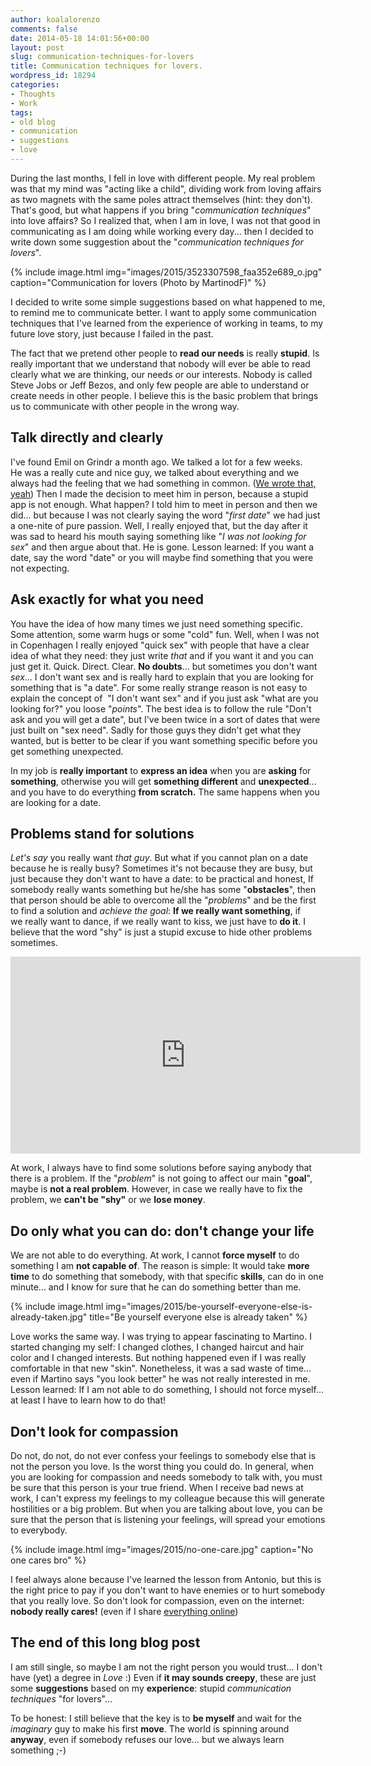 ```yaml
---
author: koalalorenzo
comments: false
date: 2014-05-18 14:01:56+00:00
layout: post
slug: communication-techniques-for-lovers
title: Communication techniques for lovers.
wordpress_id: 18294
categories:
- Thoughts
- Work
tags:
- old blog
- communication
- suggestions
- love
---
```


During the last months, I fell in love with different people. My real problem was that my mind was "acting like a child", dividing work from loving affairs as two magnets with the same poles attract themselves (hint: they don't). That's good, but what happens if you bring "_communication techniques_" into love affairs? So I realized that, when I am in love, I was not that good in communicating as I am doing while working every day... then I decided to write down some suggestion about the "_communication techniques for lovers_".

{%
  include image.html
  img="images/2015/3523307598_faa352e689_o.jpg"
  caption="Communication for lovers (Photo by MartinodF)"
%}

I decided to write some simple suggestions based on what happened to me, to remind me to communicate better. I want to apply some communication techniques that I've learned from the experience of working in teams, to my future love story, just because I failed in the past.

The fact that we pretend other people to **read our needs** is really **stupid**. Is really important that we understand that nobody will ever be able to read clearly what we are thinking, our needs or our interests. Nobody is called Steve Jobs or Jeff Bezos, and only few people are able to understand or create needs in other people. I believe this is the basic problem that brings us to communicate with other people in the wrong way.<!--more-->



## Talk directly and clearly



I've found Emil on Grindr a month ago. We talked a lot for a few weeks. He was a really cute and nice guy, we talked about everything and we always had the feeling that we had something in common. ([We wrote that, yeah](http://koalalorenzo2014.files.wordpress.com/2014/05/f_e62d47899e.jpg)) Then I made the decision to meet him in person, because a stupid app is not enough. What happen? I told him to meet in person and then we did... but because I was not clearly saying the word "_first date_" we had just a one-nite of pure passion. Well, I really enjoyed that, but the day after it was sad to heard his mouth saying something like "_I was not looking for sex_" and then argue about that. He is gone. Lesson learned: If you want a date, say the word "date" or you will maybe find something that you were not expecting.



## Ask exactly for what you need



You have the idea of how many times we just need something specific. Some attention, some warm hugs or some "cold" fun. Well, when I was not in Copenhagen I really enjoyed "quick sex" with people that have a clear idea of what they need: they just write _that_ and if you want it and you can just get it. Quick. Direct. Clear. **No doubts**... but sometimes you don't want _sex_... I don't want sex and is really hard to explain that you are looking for something that is "a date". For some really strange reason is not easy to explain the concept of  "I don't want sex" and if you just ask "what are you looking for?" you loose "_points_". The best idea is to follow the rule "Don't ask and you will get a date", but I've been twice in a sort of dates that were just built on "sex need". Sadly for those guys they didn't get what they wanted, but is better to be clear if you want something specific before you get something unexpected.

In my job is **really important** to **express an idea** when you are **asking** for **something**, otherwise you will get **something different** and **unexpected**... and you have to do everything **from scratch.** The same happens when you are looking for a date.



## Problems stand for solutions



_Let's say_ you really want _that guy_. But what if you cannot plan on a date because he is really busy? Sometimes it's not because they are busy, but just because they don't want to have a date: to be practical and honest, If somebody really wants something but he/she has some "**obstacles**", then that person should be able to overcome all the "_problems_" and be the first to find a solution and _achieve the goal_: **If we really want something**, if we really want to dance, if we really want to kiss, we just have to **do it**. I believe that the word "shy" is just a stupid excuse to hide other problems sometimes.

<iframe width="560" height="315" src="https://www.youtube.com/embed/ovFDGRmjWYE" frameborder="0" allowfullscreen></iframe>

At work, I always have to find some solutions before saying anybody that there is a problem. If the "_problem_" is not going to affect our main "**goal**", maybe is **not a real problem**. However, in case we really have to fix the problem, we **can't be "shy"** or we **lose money**.

## Do only what you can do: don't change your life

We are not able to do everything. At work, I cannot **force myself** to do something I am **not capable of**. The reason is simple: It would take **more time** to do something that somebody, with that specific **skills**, can do in one minute... and I know for sure that he can do something better than me.

{%
  include image.html
  img="images/2015/be-yourself-everyone-else-is-already-taken.jpg"
  title="Be yourself everyone else is already taken"
%}

Love works the same way. I was trying to appear fascinating to Martino. I started changing my self: I changed clothes, I changed haircut and hair color and I changed interests. But nothing happened even if I was really comfortable in that new "skin". Nonetheless, it was a sad waste of time... even if Martino says "you look better" he was not really interested in me. Lesson learned: If I am not able to do something, I should not force myself... at least I have to learn how to do that!

## Don't look for compassion

Do not, do not, do not ever confess your feelings to somebody else that is not the person you love. Is the worst thing you could do. In general, when you are looking for compassion and needs somebody to talk with, you must be sure that this person is your true friend. When I receive bad news at work, I can't express my feelings to my colleague because this will generate hostilities or a big problem. But when you are talking about love, you can be sure that the person that is listening your feelings, will spread your emotions to everybody.

{%
  include image.html
  img="images/2015/no-one-care.jpg"
  caption="No one cares bro"
%}

I feel always alone because I've learned the lesson from Antonio, but this is the right price to pay if you don't want to have enemies or to hurt somebody that you really love. So don't look for compassion, even on the internet: **nobody really cares!** (even if I share [everything online](http://tmb.setale.me/post/83819505870/perdermi))

## The end of this long blog post

I am still single, so maybe I am not the right person you would trust... I don't have (yet) a degree in _Love_ :) Even if **it may sounds creepy**, these are just some **suggestions** based on my **experience**: stupid _communication techniques_ "for lovers"...

To be honest: I still believe that the key is to **be myself** and wait for the _imaginary_ guy to make his first **move**. The world is spinning around **anyway**, even if somebody refuses our love... but we always learn something ;-)
